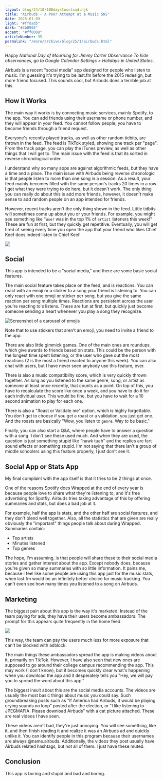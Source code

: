 ```yaml
---
layout: blog/24/10/100daystounload.njk
title: "Airbuds - A Poor Attempt at a Music SNS"
date: 2025-01-09
light: "#ffdad5"
dark: "#3b0905"
accent: "#ff0008"
articleNumber: 95
permalink: "/more/archive/blog/25/1/airbuds.html"
---
```

Happy *National Day of Mourning for Jimmy Carter Observance To hide observances, go to Google Calendar Settings > Holidays in United States*.

Airbuds is a recent "social media" app designed for people who listen to music. I'm guessing it's trying to be last.fm before the 2015 redesign, but more friend focused. This sounds cool, but Airbuds does a terrible job at this.

## How it Works

The main way it works is by connecting music services, mainly Spotify, to the app. You can add friends using their username or phone number, and they will appear in your feed. You cannot follow people, you have to become friends through a friend request.

Everyone's recently played tracks, as well as other random tidbits, are thrown in the feed. The feed is TikTok styled, showing one track per "page". From the track page, you can play the iTunes preview, as well as other things that I will get to. The main issue with the feed is that its sorted in reverse chronological order.

I understand why so many apps are against algorithmic feeds, but they have a time and a place. The main issue with Airbuds being reverse chronologic is that people listen to more than one song in a session. As a result, your feed mainly becomes filled with the same person's tracks 20 times in a row. I get what they were trying to do here, but it doesn't work. The only thing you can really do about this is add more friends, however, it doesn't make sense to add random people on an app intended for friends.

However, recent tracks aren't the only thing shown in the feed. Little tidbits will sometimes come up about you or your friends. For example, you might see something like "`user` was in the top 1% of `artist` listeners this week!" These are fun at first, but they quickly get repetitive. Eventually, you will get tired of seeing every time you open the app that your friend who likes Chief Keef does indeed listen to Chief Keef.

![](https://i.imgur.com/ceJJ5BS.png)

## Social

This app is intended to be a "social media," and there are some basic social features.

The main social feature takes place on the feed, and is reactions. You can react with an emoji or a sticker to a song your friend is listening to. You can only react with one emoji or sticker per song, but you give the same reaction per song multiple times. Reactions are persistent across the user you're reacting to's listens. These are fun at first, but quickly just become someone sending a heart whenever you play a song they recognize.

![Screenshot of a carousel of emojis](https://i.imgur.com/Wlg0NHn.png)

Note that to use stickers that aren't an emoji, you need to invite a friend to the app.

There are also little gimmick games. One of the main ones are roundups, which give awards to friends based on stats. This could be the person with the longest time spent listening, or the user who gave out the most reactions (2 is the most a friend reacted to anyone this week). You can also chat with users, but I have never seen anybody use this feature, ever.

There is also a music compatibility score, which is very quickly thrown together. As long as you listened to the same genre, song, or artist as someone at least once recently, that counts as a point. On top of this, you have to recalculate the score like once a week, and you have to do it for each individual user. This would be fine, but you have to wait for a 10 second animation to play for each one.

There is also a "Roast or Validate me" option, which is highly forgettable. You don't get to choose if you get a roast or a validation, you just get one. And the roasts are basically "Wow, you listen to `genre`. Way to be basic."

Finally, you can also start a Q&A, where people have to answer a question with a song. I don't see these used much. And when they are used, the question is just something stupid like "hawk tuah" and the replies are fart sound effects or something stupid. I'm not saying that there isn't a group of middle schoolers using this feature properly, I just don't see it.

## Social App or Stats App

My final complaint with the app itself is that it tries to be 2 things at once.

One of the reasons Spotify does Wrapped at the end of every year is because people love to share what they're listening to, and it's free advertising for Spotfiy. Airbuds tries taking advantage of this by offering summaries and stats, but does a bad job at it.

For example, half the app is stats, and the other half are social features, and they don't blend well together. Also, all the statistics that are given are really obviously the "important" things people talk about during Wrapped. Summaries contain:

- Top artists
- Minutes listened
- Top genres

The hope, I'm assuming, is that people will share these to their social media stories and gather interest about the app. Except nobody does, because you're given so many summaries with so little information. It pains me, because I feel like some people are using this app just for the music stats, when last.fm would be an infinitely better choice for music tracking. You can't even see how many times you listened to a song on Airbuds.

## Marketing

The biggest pain about this app is the way it's marketed. Instead of the team paying for ads, they have their users become ambassadors. The prompt for this appears quite frequently in the home feed:

![](https://i.imgur.com/PRvrv4F.png)

This way, the team can pay the users much less for more exposure that can't be blocked with adblock.

The main things these ambassadors spread the app is making videos about it, primarily on TikTok. However, I have also seen that new ones are supposed to go around their college campus recommending the app. This may work (I don't know), but it becomes quickly clear what's happening when you download the app and it desperately tells you "Hey, we will pay you to spread the word about this app."

The biggest insult about this are the social media accounts. The videos are usually the most basic things about music you could say. Such groundbreaking posts such as "If America had Airbuds, it would be playing crying sounds on loop" posted after the election, or "I like listening to JPEGMAFIA. Please download Airbuds" with a cat picture attached. These are real videos I have seen.

These videos aren't bad, they're just annoying. You will see something, like it, and then finish reading it and realize it was an Airbuds ad and quickly unlike it. You can identify people in this program because their usernames are always @name.airbuds. Additionally, the videos they post usually have Airbuds related hashtags, but not all of them. I just have these muted.

## Conclusion

This app is boring and stupid and bad and boring.